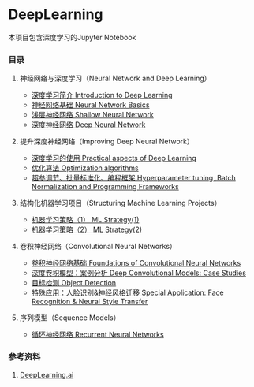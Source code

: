 DeepLearning
=========
本项目包含深度学习的Jupyter Notebook 

### 目录

1. 神经网络与深度学习（Neural Network and Deep Learning）
    - [深度学习简介 Introduction to Deep Learning](http://nbviewer.jupyter.org/github/reata/DeepLearning/blob/master/Introduction%20to%20Deep%20Learning.ipynb)
    - [神经网络基础 Neural Network Basics](http://nbviewer.jupyter.org/github/reata/DeepLearning/blob/master/Neural%20Network%20Basics.ipynb)
    - [浅层神经网络 Shallow Neural Network](http://nbviewer.jupyter.org/github/reata/DeepLearning/blob/master/Shallow%20Neural%20Network.ipynb)
    - [深度神经网络 Deep Neural Network](http://nbviewer.jupyter.org/github/reata/DeepLearning/blob/master/Deep%20Neural%20Network.ipynb)

2. 提升深度神经网络（Improving Deep Neural Network）
    - [深度学习的使用 Practical aspects of Deep Learning](http://nbviewer.jupyter.org/github/reata/DeepLearning/blob/master/Practical%20aspects%20of%20Deep%20Learning.ipynb)
    - [优化算法 Optimization algorithms](http://nbviewer.jupyter.org/github/reata/DeepLearning/blob/master/Optimization%20algorithms.ipynb)
    - [超参调节、批量标准化、编程框架 Hyperparameter tuning, Batch Normalization and Programming Frameworks](http://nbviewer.jupyter.org/github/reata/DeepLearning/blob/master/Hyperparameter%20tuning%2C%20Batch%20Normalization%20and%20Programming%20Frameworks.ipynb)

3. 结构化机器学习项目（Structuring Machine Learning Projects）
    - [机器学习策略（1） ML Strategy(1)](http://nbviewer.jupyter.org/github/reata/DeepLearning/blob/master/ML%20Strategy%20%281%29.ipynb)
    - [机器学习策略（2） ML Strategy(2)](http://nbviewer.jupyter.org/github/reata/DeepLearning/blob/master/ML%20Strategy%20%282%29.ipynb)

4. 卷积神经网络（Convolutional Neural Networks）
    - [卷积神经网络基础 Foundations of Convolutional Neural Networks](http://nbviewer.jupyter.org/github/reata/DeepLearning/blob/master/Foundations%20of%20Convolutional%20Neural%20Networks.ipynb)
    - [深度卷积模型：案例分析 Deep Convolutional Models: Case Studies](http://nbviewer.jupyter.org/github/reata/DeepLearning/blob/master/Deep%20Convolutional%20Models%20Case%20Studies.ipynb)
    - [目标检测 Object Detection](http://nbviewer.jupyter.org/github/reata/DeepLearning/blob/master/Object%20detection.ipynb)
    - [特殊应用：人脸识别&神经风格迁移 Special Application: Face Recognition & Neural Style Transfer](http://nbviewer.jupyter.org/github/reata/DeepLearning/blob/master/Special%20applications%20-%20Face%20recognition%20%26%20Neural%20style%20transfer.ipynb)

5. 序列模型（Sequence Models）
    - [循环神经网络 Recurrent Neural Networks](http://nbviewer.jupyter.org/github/reata/DeepLearning/blob/master/Recurrent%20Neural%20Networks.ipynb)

### 参考资料
1. [DeepLearning.ai](https://www.deeplearning.ai/)
